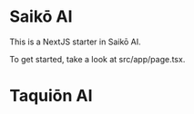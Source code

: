 # Saikō AI

This is a NextJS starter in Saikō AI.

To get started, take a look at src/app/page.tsx.
# Taquiōn AI
